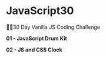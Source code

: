 # JavaScript30
👏🏻30 Day Vanilla JS Coding Challenge

**01 - JavaScript Drum Kit**

**02 - JS and CSS Clock**
